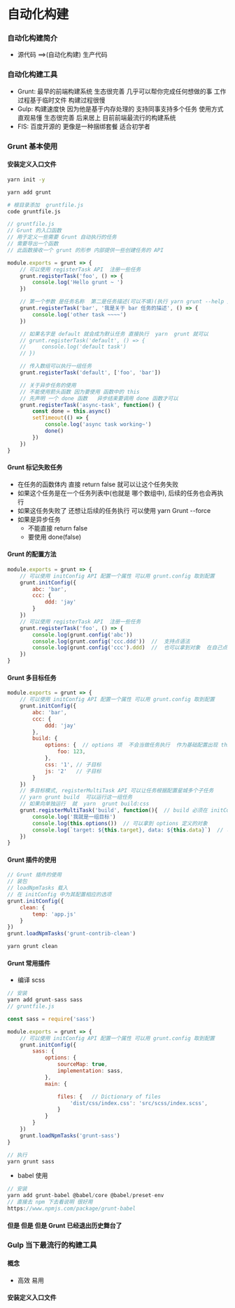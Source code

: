 # 自动化构建
### 自动化构建简介
- 源代码 ==>(自动化构建) 生产代码

### 自动化构建工具
- Grunt: 最早的前端构建系统 生态很完善 几乎可以帮你完成任何想做的事 工作过程基于临时文件  构建过程很慢
- Gulp:  构建速度快  因为他是基于内存处理的 支持同事支持多个任务 使用方式直观易懂 生态很完善  后来居上  目前前端最流行的构建系统
- FIS: 百度开源的 更像是一种捆绑套餐  适合初学者  

### Grunt 基本使用

#### 安装定义入口文件
```sh
yarn init -y

yarn add grunt

# 根目录添加  gruntfile.js
code gruntfile.js  
```
```js
// gruntfile.js
// Grunt 的入口函数
// 用于定义一些需要 Grunt 自动执行的任务
// 需要导出一个函数
// 此函数接收一个 grunt 的形参 内部提供一些创建任务的 API

module.exports = grunt => {
    // 可以使用 registerTask API  注册一些任务
    grunt.registerTask('foo', () => {
        console.log('Hello grunt ~ ')
    })

    // 第一个参数 是任务名称  第二是任务描述(可以不填)(执行 yarn grunt --help 是可以看到) 第三个是任务回调
    grunt.registerTask('bar', '我是关于 bar 任务的描述', () => {
        console.log('other task ~~~~')
    })

    // 如果名字是 default 就会成为默认任务 直接执行  yarn  grunt 就可以
    // grunt.registerTask('default', () => {
    //     console.log('default task')
    // })

    // 传入数组可以执行一组任务
    grunt.registerTask('default', ['foo', 'bar'])

    // 关于异步任务的使用 
    // 不能使用箭头函数 因为要使用 函数中的 this
    // 先声明 一个 done 函数   异步结束要调用 done 函数才可以
    grunt.registerTask('async-task', function() {
        const done = this.async()
        setTimeout(() => {
            console.log('async task working~')
            done()
        })
    })
}
```

#### Grunt 标记失败任务
- 在任务的函数体内 直接 return false  就可以让这个任务失败
- 如果这个任务是在一个任务列表中(也就是 哪个数组中), 后续的任务也会再执行
- 如果这任务失败了 还想让后续的任务执行  可以使用 yarn Grunt --force  
- 如果是异步任务
    - 不能直接 return false
    - 要使用 done(false)

#### Grunt 的配置方法
```js
module.exports = grunt => {
    // 可以使用 initConfig API 配置一个属性 可以用 grunt.config 取到配置
    grunt.initConfig({
        abc: 'bar',
        ccc: {
            ddd: 'jay'
        }
    })
    // 可以使用 registerTask API  注册一些任务
    grunt.registerTask('foo', () => {
        console.log(grunt.config('abc'))
        console.log(grunt.config('ccc.ddd'))  //  支持点语法 
        console.log(grunt.config('ccc').ddd)  //  也可以拿到对象  在自己点出来
    })
}
```

#### Grunt 多目标任务
```js
module.exports = grunt => {
    // 可以使用 initConfig API 配置一个属性 可以用 grunt.config 取到配置
    grunt.initConfig({
        abc: 'bar',
        ccc: {
            ddd: 'jay'
        },
        build: {
            options: {  // options 项  不会当做任务执行  作为基础配置出现 this.options() 可以拿到对象
                foo: 123,
            },
            css: '1', // 子目标
            js: '2'   // 子目标
        }
    })
    // 多目标模式, registerMultiTask API 可以让任务根据配置星城多个子任务
    // yarn grunt build  可以运行这一组任务
    // 如果向单独运行  就  yarn  grunt build:css
    grunt.registerMultiTask('build', function(){  // build 必须在 initConfig 中定义  
        console.log('我就是一组目标')
        console.log(this.options())  // 可以拿到 options 定义的对象
        console.log(`target: ${this.target}, data: ${this.data}`)  // 可以用this  拿到每次执行的 key  和 val  当然不能使用 箭头函数
    })
}
```

#### Grunt 插件的使用
```js
// Grunt 插件的使用
// 装包
// loadNpmTasks 载入 
// 在 initConfig 中为其配置相应的选项
grunt.initConfig({
    clean: {
        temp: 'app.js'
    }
})
grunt.loadNpmTasks('grunt-contrib-clean')

yarn grunt clean
```

#### Grunt 常用插件
- 编译 scss
```js
// 安装
yarn add grunt-sass sass
// gruntfile.js

const sass = require('sass')

module.exports = grunt => {
    // 可以使用 initConfig API 配置一个属性 可以用 grunt.config 取到配置
    grunt.initConfig({
        sass: {
            options: {
                sourceMap: true,
                implementation: sass,
            },
            main: {

                files: {   // Dictionary of files
                    'dist/css/index.css': 'src/scss/index.scss',       // 'destination': 'source'
                }
            }
        }
    })
    grunt.loadNpmTasks('grunt-sass')
}

// 执行 
yarn grunt sass
```

- babel 使用

```js
// 安装
yarn add grunt-babel @babel/core @babel/preset-env
// 直接去 npm 下去看说明 很好用
https://www.npmjs.com/package/grunt-babel
```

#### 但是 但是 但是  Grunt  已经退出历史舞台了

### Gulp 当下最流行的构建工具

#### 概念 
- 高效 易用

#### 安装定义入口文件











